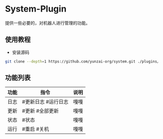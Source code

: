 # System-Plugin

提供一些必要的，对机器人进行管理的功能。

## 使用教程

- 安装源码

```sh
git clone --depth=1 https://github.com/yunzai-org/system.git ./plugins/system
```

## 功能列表

| 功能 | 指令                | 说明 |
| ---- | ------------------- | ---- |
| 日志 | #更新日志 #运行日志 | 嘎嘎 |
| 更新 | #更新 #全部更新     | 嘎嘎 |
| 状态 | #状态               | 嘎嘎 |
| 运行 | #重启 #关机         | 嘎嘎 |
